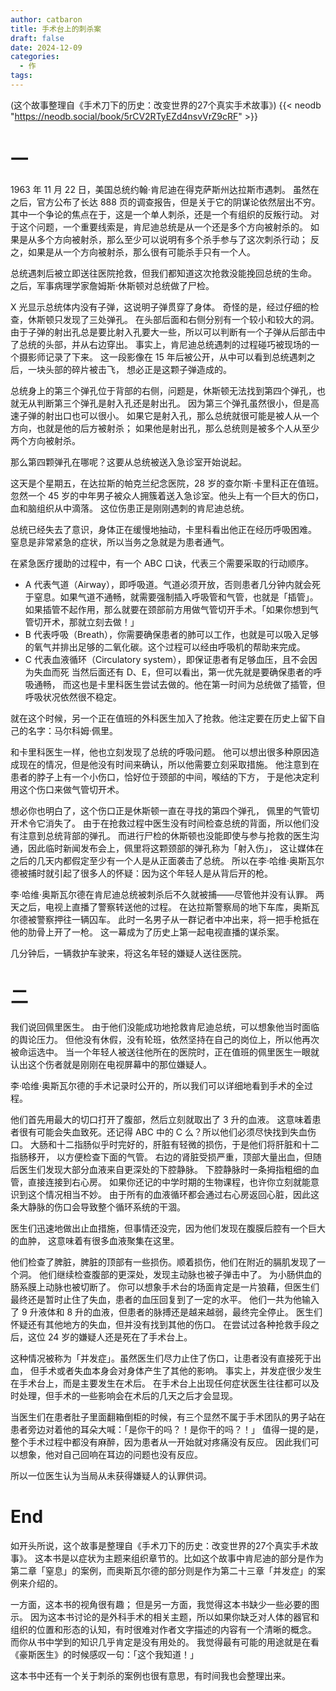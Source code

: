 ```yaml
---
author: catbaron
title: 手术台上的刺杀案
draft: false
date: 2024-12-09
categories:
  - 作
tags:
---
```


(这个故事整理自《手术刀下的历史：改变世界的27个真实手术故事》)
{{< neodb "https://neodb.social/book/5rCV2RTyEZd4nsvVrZ9cRF" >}}
# 一
1963 年 11 月 22 日，美国总统约翰·肯尼迪在得克萨斯州达拉斯市遇刺。
虽然在之后，官方公布了长达 888 页的调查报告，但是关于它的阴谋论依然层出不穷。
其中一个争论的焦点在于，这是一个单人刺杀，还是一个有组织的反叛行动。
对于这个问题，一个重要线索是，肯尼迪总统是从一个还是多个方向被射杀的。
如果是从多个方向被射杀，那么至少可以说明有多个杀手参与了这次刺杀行动；
反之，如果是从一个方向被射杀，那么很有可能杀手只有一个人。

总统遇刺后被立即送往医院抢救，但我们都知道这次抢救没能挽回总统的生命。
之后，军事病理学家詹姆斯·休斯顿对总统做了尸检。

X 光显示总统体内没有子弹，这说明子弹贯穿了身体。
奇怪的是，经过仔细的检查，休斯顿只发现了三处弹孔。
在头部后面和右侧分别有一个较小和较大的洞。
由于子弹的射出孔总是要比射入孔要大一些，所以可以判断有一个子弹从后部击中了总统的头部，并从右边穿出。
事实上，肯尼迪总统遇刺的过程碰巧被现场的一个摄影师记录了下来。
这一段影像在 15 年后被公开，从中可以看到总统遇刺之后，一块头部的碎片被击飞，
想必正是这颗子弹造成的。

总统身上的第三个弹孔位于背部的右侧，问题是，休斯顿无法找到第四个弹孔，也就无从判断第三个弹孔是射入孔还是射出孔。
因为第三个弹孔虽然很小，但是高速子弹的射出口也可以很小。
如果它是射入孔，那么总统就很可能是被人从一个方向，也就是他的后方被射杀；
如果他是射出孔，那么总统则是被多个人从至少两个方向被射杀。

那么第四颗弹孔在哪呢？这要从总统被送入急诊室开始说起。

这天是个星期五，在达拉斯的帕克兰纪念医院，28 岁的查尔斯·卡里科正在值班。
忽然一个 45 岁的中年男子被众人拥簇着送入急诊室。他头上有一个巨大的伤口，
血和脑组织从中滴落。
这位伤患正是刚刚遇刺的肯尼迪总统。

总统已经失去了意识，身体正在缓慢地抽动，卡里科看出他正在经历呼吸困难。
窒息是非常紧急的症状，所以当务之急就是为患者通气。

在紧急医疗援助的过程中，有一个 ABC 口诀，代表三个需要采取的行动顺序。
- A 代表气道（Airway），即呼吸道。气道必须开放，否则患者几分钟内就会死于窒息。如果气道不通畅，就需要强制插入呼吸管和气管，也就是「插管」。如果插管不起作用，那么就要在颈部前方用做气管切开手术。「如果你想到气管切开术，那就立刻去做！」
- B 代表呼吸（Breath），你需要确保患者的肺可以工作，也就是可以吸入足够的氧气并排出足够的二氧化碳。这个过程可以经由呼吸机的帮助来完成。
- C 代表血液循环（Circulatory system），即保证患者有足够血压，且不会因为失血而死
当然后面还有 D、E，但可以看出，第一优先就是要确保患者的呼吸通畅，
而这也是卡里科医生尝试去做的。他在第一时间为总统做了插管，但呼吸状况依然很不稳定。

就在这个时候，另一个正在值班的外科医生加入了抢救。他注定要在历史上留下自己的名字：马尔科姆·佩里。

和卡里科医生一样，他也立刻发现了总统的呼吸问题。
他可以想出很多种原因造成现在的情况，但是他没有时间来确认，所以他需要立刻采取措施。
他注意到在患者的脖子上有一个小伤口，恰好位于颈部的中间，喉结的下方，
于是他决定利用这个伤口来做气管切开术。

想必你也明白了，这个伤口正是休斯顿一直在寻找的第四个弹孔，
佩里的气管切开术令它消失了。
由于在抢救过程中医生没有时间检查总统的背面，所以他们没有注意到总统背部的弹孔。
而进行尸检的休斯顿也没能即使与参与抢救的医生沟通，因此临时新闻发布会上，佩里将这颗颈部的弹孔称为「射入伤」，
这让媒体在之后的几天内都假定至少有一个人是从正面袭击了总统。
所以在李·哈维·奥斯瓦尔德被捕时就引起了很多人的怀疑：因为这个年轻人是从背后开的枪。

李·哈维·奥斯瓦尔德在肯尼迪总统被刺杀后不久就被捕——尽管他并没有认罪。
两天之后，电视上直播了警察转送他的过程。
在达拉斯警察局的地下车库，奥斯瓦尔德被警察押往一辆囚车。
此时一名男子从一群记者中冲出来，将一把手枪抵在他的肋骨上开了一枪。
这一幕成为了历史上第一起电视直播的谋杀案。

几分钟后，一辆救护车驶来，将这名年轻的嫌疑人送往医院。

# 二

我们说回佩里医生。
由于他们没能成功地抢救肯尼迪总统，可以想象他当时面临的舆论压力。
但他没有休假，没有轮班，依然坚持在自己的岗位上，所以他再次被命运选中。
当一个年轻人被送往他所在的医院时，正在值班的佩里医生一眼就认出这个伤者就是刚刚在电视屏幕中的那位嫌疑人。

李·哈维·奥斯瓦尔德的手术记录时公开的，所以我们可以详细地看到手术的全过程。

他们首先用最大的切口打开了腹部，然后立刻就取出了 3 升的血液。
这意味着患者很有可能会失血致死。还记得 ABC 中的 C 么？所以他们必须尽快找到失血伤口。
大肠和十二指肠似乎时完好的，肝脏有轻微的损伤，于是他们将肝脏和十二指肠移开，
以方便检查下面的气管。
右边的肾脏受损严重，顶部大量出血，但随后医生们发现大部分血液来自更深处的下腔静脉。
下腔静脉时一条拇指粗细的血管，直接连接到右心房。
如果你还记的中学时期的生物课程，也许你立刻就能意识到这个情况相当不妙。
由于所有的血液循环都会通过右心房返回心脏，因此这条大静脉的伤口会导致整个循环系统的干涸。

医生们迅速地做出止血措施，但事情还没完，因为他们发现在腹膜后腔有一个巨大的血肿，
这意味着有很多血液聚集在这里。

他们检查了脾脏，脾脏的顶部有一些损伤。顺着损伤，他们在附近的膈肌发现了一个洞。
他们继续检查腹部的更深处，发现主动脉也被子弹击中了。
为小肠供血的肠系膜上动脉也被切断了。
你可以想象手术台的场面肯定是一片狼藉，但医生们最终还是暂时止住了失血，患者的血压回复到了一定的水平。
他们一共为他输入了 9 升液体和 8 升的血液，但患者的脉搏还是越来越弱，最终完全停止。
医生们怀疑还有其他地方的失血，但并没有找到其他的伤口。
在尝试过各种抢救手段之后，这位 24 岁的嫌疑人还是死在了手术台上。

这种情况被称为「并发症」。虽然医生们尽力止住了伤口，让患者没有直接死于出血，
但手术或者失血本身会对身体产生了其他的影响。
事实上，并发症很少发生在手术台上，而是主要发生在术后。
在手术台上出现任何症状医生往往都可以及时处理，但手术的一些影响会在术后的几天之后才会显现。


当医生们在患者肚子里面翻箱倒柜的时候，有三个显然不属于手术团队的男子站在患者旁边对着他的耳朵大喊：「是你干的吗？！是你干的吗？！」
值得一提的是，整个手术过程中都没有麻醉，因为患者从一开始就对疼痛没有反应。
因此我们可以想象，他对自己回响在耳边的问题也没有反应。

所以一位医生认为当局从未获得嫌疑人的认罪供词。

# End
如开头所说，这个故事是整理自《手术刀下的历史：改变世界的27个真实手术故事》。
这本书是以症状为主题来组织章节的。比如这个故事中肯尼迪的部分是作为第二章「窒息」的案例，而奥斯瓦尔德的部分则是作为第二十三章「并发症」的案例来介绍的。

一方面，这本书的视角很有趣；
但是另一方面，我觉得这本书缺少一些必要的图示。
因为这本书讨论的是外科手术的相关主题，所以如果你缺乏对人体的器官和组织的位置和形态的认知，有时很难对作者文字描述的内容有一个清晰的概念。
而你从书中学到的知识几乎肯定是没有用处的。
我觉得最有可能的用途就是在看《豪斯医生》的时候感叹一句：「这个我知道！」

这本书中还有一个关于刺杀的案例也很有意思，有时间我也会整理出来。
